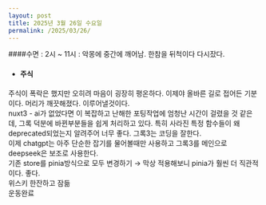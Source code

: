 ```yaml
---
layout: post
title: 2025년 3월 26일 수요일
permalink: /2025/03/26/
---
```

####수면 : 2시 ~ 11시 : 악몽에 중간에 깨어남. 한참을 뒤척이다 다시잤다.<br/>
* #### 주식<br/>
주식이 폭락은 했지만 오히려 마음이 굉장히 평온하다. 이제야 올바른 길로 접어든 기분이다. 머리가 깨끗해졌다. 이루어낼것이다.<br/>
nuxt3 - ai가 없었다면 이 복잡하고 난해한 포팅작업에 엄청난 시간이 걸렸을 것 같은데, 그록 덕분에 바뀐부분들을 쉽게 처리하고 있다. 특히 사라진 특정 함수들이 왜 deprecated되었는지 알려주어 너무 좋다. 그록3는 코딩을 잘한다.<br/>
이제 chatgpt는 아주 단순한 잡기를 물어볼때만 사용하고 그록3를 메인으로 deepseek은 보조로 사용한다.<br/>
기존 store를 pinia방식으로 모두 변경하기 → 막상 적용해보니 pinia가 훨씬 더 직관적이다. 좋다.<br/>
위스키 한잔하고 잠듦<br/>
운동완료